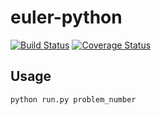 # euler-python

[![Build Status](https://travis-ci.org/shibataka000/euler-python.svg?branch=master)](https://travis-ci.org/shibataka000/euler-python)
[![Coverage Status](https://coveralls.io/repos/github/shibataka000/euler-python/badge.svg?branch=master)](https://coveralls.io/github/shibataka000/euler-python?branch=master)

## Usage
```
python run.py problem_number
```

